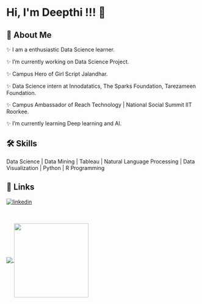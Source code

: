
# Hi, I'm Deepthi !!! 👋

  
## 🚀 About Me
✨ I am a enthusiastic Data Science learner.

✨ I’m currently working on Data Science Project.

✨ Campus Hero of Girl Script Jalandhar.

✨ Data Science intern at Innodatatics, The Sparks Foundation, Tarezameen Foundation.
 
✨ Campus Ambassador of Reach Technology | National Social Summit IIT Roorkee.

✨ I’m currently learning Deep learning and AI.


## 🛠 Skills
Data Science | Data Mining | Tableau | Natural Language Processing | Data Visualization | Python | R Programming

  
## 🔗 Links

[![linkedin](https://img.shields.io/badge/linkedin-0A66C2?style=for-the-badge&logo=linkedin&logoColor=white)](https://www.linkedin.com/in/deepthi-m-1107/)


<br/>
<br/>
<a href="https://github.com/deepthi1107">
  <img align="center" src="https://github-readme-stats.vercel.app/api?username=deepthi1107&show_icons=true&hide_border=false&title_color=ffffff&amp&icon_color=bb2acf&amp&text_color=daf7dc&amp&bg_color=191919"/>
</a>
<a href="https://github.com/deepthi1107">
  <img align="center" height="195px" src="https://github-readme-stats.vercel.app/api/top-langs/?username=deepthi1107&theme=dark&hide_langs_below=0" />
</a>

<p align="center">

</p>
